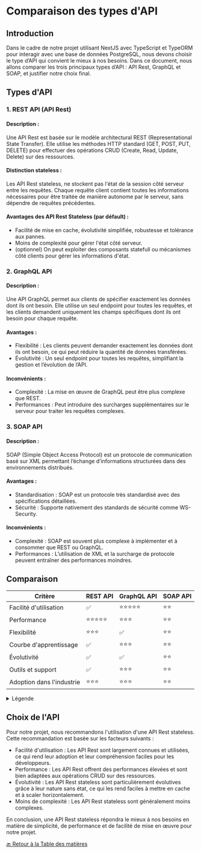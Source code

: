 # Comparaison des types d'API

## Introduction

Dans le cadre de notre projet utilisant NextJS avec TypeScript et TypeORM pour interagir avec une base de données PostgreSQL, nous devons choisir le type d’API qui convient le mieux à nos besoins. Dans ce document, nous allons comparer les trois principaux types d’API : API Rest, GraphQL et SOAP, et justifier notre choix final.

## Types d'API

### 1. REST API (API Rest)

#### Description :

Une API Rest est basée sur le modèle architectural REST (Representational State Transfer). Elle utilise les méthodes HTTP standard (GET, POST, PUT, DELETE) pour effectuer des opérations CRUD (Create, Read, Update, Delete) sur des ressources.

#### Distinction stateless :

Les API Rest stateless, ne stockent pas l'état de la session côté serveur entre les requêtes. Chaque requête client contient toutes les informations nécessaires pour être traitée de manière autonome par le serveur, sans dépendre de requêtes précédentes.

#### Avantages des API Rest Stateless (par défault) :

- Facilité de mise en cache, évolutivité simplifiée, robustesse et tolérance aux pannes.
- Moins de complexité pour gérer l'état côté serveur.
- (optionnel) On peut exploiter des composants statefull ou mécanismes côté clients pour gérer les informations d'état.

### 2. GraphQL API

#### Description :

Une API GraphQL permet aux clients de spécifier exactement les données dont ils ont besoin. Elle utilise un seul endpoint pour toutes les requêtes, et les clients demandent uniquement les champs spécifiques dont ils ont besoin pour chaque requête.

#### Avantages :

- Flexibilité : Les clients peuvent demander exactement les données dont ils ont besoin, ce qui peut réduire la quantité de données transférées.
- Évolutivité : Un seul endpoint pour toutes les requêtes, simplifiant la gestion et l’évolution de l’API.

#### Inconvénients :

- Complexité : La mise en œuvre de GraphQL peut être plus complexe que REST.
- Performances : Peut introduire des surcharges supplémentaires sur le serveur pour traiter les requêtes complexes.

### 3. SOAP API

#### Description :

SOAP (Simple Object Access Protocol) est un protocole de communication basé sur XML permettant l’échange d’informations structurées dans des environnements distribués.

#### Avantages :

- Standardisation : SOAP est un protocole très standardisé avec des spécifications détaillées.
- Sécurité : Supporte nativement des standards de sécurité comme WS-Security.

#### Inconvénients :

- Complexité : SOAP est souvent plus complexe à implémenter et à consommer que REST ou GraphQL.
- Performances : L’utilisation de XML et la surcharge de protocole peuvent entraîner des performances moindres.

## Comparaison

| Critère                   | REST API        | GraphQL API     | SOAP API |
| ------------------------- | --------------- | --------------- | -------- |
| Facilité d'utilisation    | ✅              | ⭐️⭐️⭐️⭐️⭐️ | ⭐️⭐️   |
| Performance               | ⭐️⭐️⭐️⭐️⭐️ | ⭐️⭐️⭐️       | ⭐️⭐️   |
| Flexibilité               | ⭐️⭐️⭐️       | ✅              | ⭐️⭐️   |
| Courbe d'apprentissage    | ✅              | ⭐️⭐️⭐️       | ⭐️⭐️   |
| Évolutivité               | ✅              | ✅              | ⭐️⭐️   |
| Outils et support         | ✅              | ⭐️⭐️⭐️       | ⭐️⭐️   |
| Adoption dans l'industrie | ⭐️⭐️⭐️       | ⭐️⭐️⭐️       | ⭐️⭐️   |

<details>
<summary>Légende</summary>

- ✅ : Avantage significatif
- ⭐️⭐️⭐️⭐️⭐️ : Très bon
- ⭐️⭐️⭐️ : Bon
- ⭐️⭐️ : Moyen

</details>

## Choix de l'API

Pour notre projet, nous recommandons l'utilisation d'une API Rest stateless. Cette recommandation est basée sur les facteurs suivants :

- Facilité d'utilisation : Les API Rest sont largement connues et utilisées, ce qui rend leur adoption et leur compréhension faciles pour les développeurs.
- Performance : Les API Rest offrent des performances élevées et sont bien adaptées aux opérations CRUD sur des ressources.
- Évolutivité : Les API Rest stateless sont particulièrement évolutives grâce à leur nature sans état, ce qui les rend faciles à mettre en cache et à scaler horizontalement.
- Moins de complexité : Les API Rest stateless sont généralement moins complexes.

En conclusion, une API Rest stateless répondra le mieux à nos besoins en matière de simplicité, de performance et de facilité de mise en œuvre pour notre projet.

[🔙 Retour à la Table des matières](../README.md)